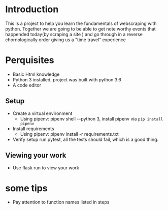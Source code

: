 # Introduction

This is a project to help you learn the fundamentals of webscraping with python.
Together we are going to be able to get note worthy events that happended
today(by scraping a site ) and go through in a reverse chornologically order giving
us a "time travel" experience

# Perquisites
- Basic Html knowledge
- Python 3 installed, project was built with python 3.6
- A code editor
## Setup
- Create a virtual environment
    - Using pipenv: pipenv shell --python 3, install pipenv via `pip install pipenv`
-   Install requirements
    - Using pipenv: pipenv install -r requirements.txt
-  Verify setup run pytest, all the tests should fail, which is a good thing.

## Viewing your work
- Use flask run to view your work

# some tips
- Pay attention to function names listed in steps